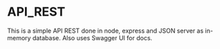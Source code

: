# API_REST
This is a simple API REST done in node, express and JSON server as in-memory database. Also uses Swagger UI for docs.
